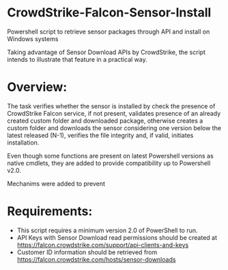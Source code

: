 # CrowdStrike-Falcon-Sensor-Install
Powershell script to retrieve sensor packages through API and install on Windows systems

Taking advantage of Sensor Download APIs by CrowdStrike, the script intends to illustrate that feature in a practical way.

# Overview:
The task verifies whether the sensor is installed by check the presence of CrowdStrike Falcon service, if not present, validates presence of an already created custom folder and downloaded package, otherwise creates a custom folder and downloads the sensor considering one version below the latest released (N-1), verifies the file integrity and, if valid, initiates installation.

Even though some functions are present on latest Powershell versions as native cmdlets, they are added to provide compatibility up to Powershell v2.0. 

Mechanims were added to prevent 

# Requirements:
- This script requires a minimum version 2.0 of PowerShell to run.
- API Keys with Sensor Download read permissions should be created at https://falcon.crowdstrike.com/support/api-clients-and-keys
- Customer ID information should be retrieved from https://falcon.crowdstrike.com/hosts/sensor-downloads
